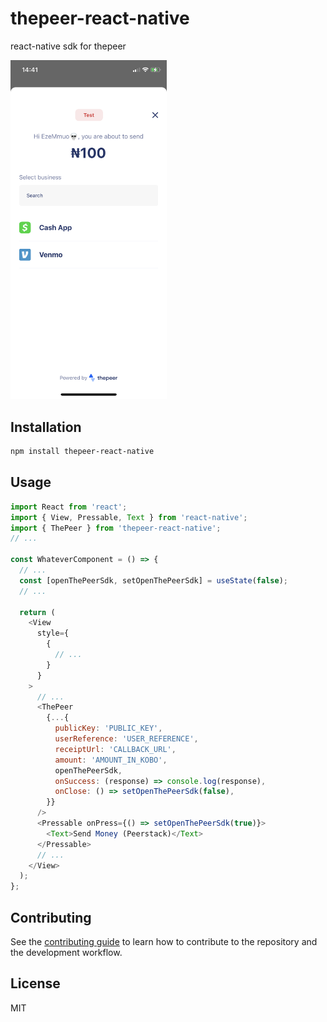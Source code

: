 # thepeer-react-native

react-native sdk for thepeer

<img src='/src/assets/images/screenshot-mobile.jpeg' alt='image of SDK' width='250px'>


## Installation

```sh
npm install thepeer-react-native
```

## Usage

```js
import React from 'react';
import { View, Pressable, Text } from 'react-native';
import { ThePeer } from 'thepeer-react-native';
// ...

const WhateverComponent = () => {
  // ...
  const [openThePeerSdk, setOpenThePeerSdk] = useState(false);
  // ...

  return (
    <View
      style={
        {
          // ...
        }
      }
    >
      // ...
      <ThePeer
        {...{
          publicKey: 'PUBLIC_KEY',
          userReference: 'USER_REFERENCE',
          receiptUrl: 'CALLBACK_URL',
          amount: 'AMOUNT_IN_KOBO',
          openThePeerSdk,
          onSuccess: (response) => console.log(response),
          onClose: () => setOpenThePeerSdk(false),
        }}
      />
      <Pressable onPress={() => setOpenThePeerSdk(true)}>
        <Text>Send Money (Peerstack)</Text>
      </Pressable>
      // ...
    </View>
  );
};
```

## Contributing

See the [contributing guide](CONTRIBUTING.md) to learn how to contribute to the repository and the development workflow.

## License

MIT
